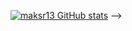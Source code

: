 [![maksr13 GitHub stats](https://github-readme-stats.vercel.app/api?username=anuraghazra)](https://github.com/anuraghazra/github-readme-stats)
-->
